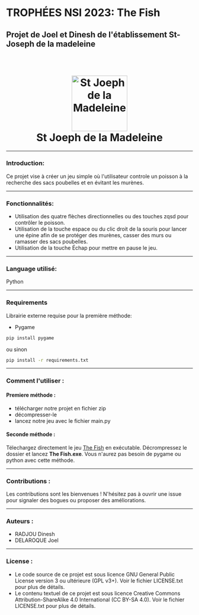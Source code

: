 # TROPHÉES NSI 2023: The Fish

## Projet de Joel et Dinesh de l'établissement St-Joseph de la madeleine 

<h1 align="center">
  <br>
  <a href="https://www.stjomadeleine.org/fr/"><img src="https://www.stjomadeleine.org/_2/images/logo-small.png" alt="St Joeph de la Madeleine" width="150"></a>
  <br>
  <b>St Joeph de la Madeleine</b>
</h1>


---
### Introduction: 

Ce projet vise à créer un jeu simple où l'utilisateur controle un poisson à la recherche des sacs poubelles et en évitant les murènes. 

---
### Fonctionnalités:
- Utilisation des quatre flèches directionnelles ou des touches zqsd pour contrôler le poisson.
- Utilisation de la touche espace ou du clic droit de la souris pour lancer une épine afin de se protéger des murènes, casser des murs ou ramasser des sacs poubelles.
- Utilisation de la touche Échap pour mettre en pause le jeu.
---

### Language utilisé:
Python

---
### Requirements

Librairie externe requise pour la première méthode:

- Pygame
```bash
pip install pygame
```
ou sinon
```bash
pip install -r requirements.txt
```

---
### Comment l'utiliser :
#### Premiere méthode :
- télécharger notre projet en fichier zip
- décompresser-le
- lancez notre jeu avec le fichier main.py


#### Seconde méthode :
Télechargez directement le jeu [The Fish](https://github.com/Theo-radj/stjomad-game/releases/download/python/The.Fish.zip) en exécutable. Décrompressez le dossier et lancez **The Fish.exe**. Vous n'aurez pas besoin de pygame ou python avec cette méthode.



---
### Contributions :
Les contributions sont les bienvenues ! N'hésitez pas à ouvrir une issue pour signaler des bogues ou proposer des améliorations.

---
### Auteurs :
- RADJOU Dinesh
- DELAROQUE Joel

---
### License :
- Le code source de ce projet est sous licence GNU General Public License version 3 ou ultérieure (GPL v3+). Voir le fichier LICENSE.txt pour plus de détails.
- Le contenu textuel de ce projet est sous licence Creative Commons Attribution-ShareAlike 4.0 International (CC BY-SA 4.0). Voir le fichier LICENSE.txt pour plus de détails.
